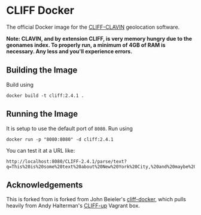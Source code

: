 CLIFF Docker
============

The official Docker image for the [CLIFF-CLAVIN](http://cliff.mediameter.org/) geolocation software. 

**Note: CLAVIN, and by extension CLIFF, is very memory hungry due to the geonames index. To properly 
run, a minimum of 4GB of RAM is necessary. Any less and you'll experience errors.**

Building the Image
------------------

Build using

```
docker build -t cliff:2.4.1 .
```

Running the Image
-----------------

It is setup to use the default port of `8080`. Run using

```
docker run -p "8080:8080" -d cliff:2.4.1
```

You can test it at a URL like:

```
http://localhost:8080/CLIFF-2.4.1/parse/text?q=This%20is%20some%20text%20about%20New%20York%20City,%20and%20maybe%20about%20Accra%20as%20well,%20and%20maybe%20Boston%20as%20well.
```

Acknowledgements
-----------------

This is forked from is forked from John Beieler's [cliff-docker](https://github.com/havlicek/cliff-docker),
which pulls heavily from Andy Halterman's [CLIFF-up](https://github.com/ahalterman/CLIFF-up) Vagrant box.
